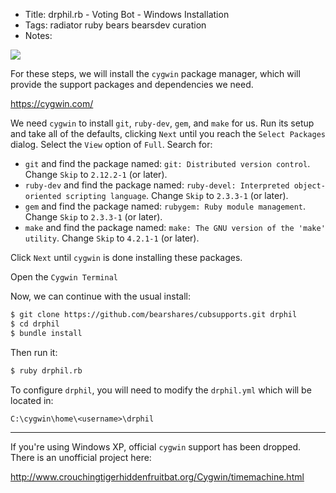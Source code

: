 * Title: drphil.rb - Voting Bot - Windows Installation
* Tags: radiator ruby bears bearsdev curation
* Notes: 

<div class="pull-right">
  <img src="http://i.imgur.com/MrXti1k.png" />
</div>

For these steps, we will install the `cygwin` package manager, which will provide the support packages and dependencies we need.

https://cygwin.com/

We need `cygwin` to install `git`, `ruby-dev`, `gem`, and `make` for us.  Run its setup and take all of the defaults, clicking `Next` until you reach the `Select Packages` dialog.  Select the `View` option of `Full`.  Search for:

* `git` and find the package named: `git: Distributed version control`.  Change `Skip` to `2.12.2-1` (or later).
* `ruby-dev` and find the package named: `ruby-devel: Interpreted object-oriented scripting language`.  Change `Skip` to `2.3.3-1` (or later).
* `gem` and find the package named: `rubygem: Ruby module management`.  Change `Skip` to `2.3.3-1` (or later).
* `make` and find the package named: `make: The GNU version of the 'make' utility`.  Change `Skip` to `4.2.1-1` (or later).

Click `Next` until `cygwin` is done installing these packages.

Open the `Cygwin Terminal`

Now, we can continue with the usual install:

```bash
$ git clone https://github.com/bearshares/cubsupports.git drphil
$ cd drphil
$ bundle install
```

Then run it:

```bash
$ ruby drphil.rb
```

To configure `drphil`, you will need to modify the `drphil.yml` which will be located in:

`C:\cygwin\home\<username>\drphil`

---

If you're using Windows XP, official `cygwin` support has been dropped.  There is an unofficial project here:

http://www.crouchingtigerhiddenfruitbat.org/Cygwin/timemachine.html